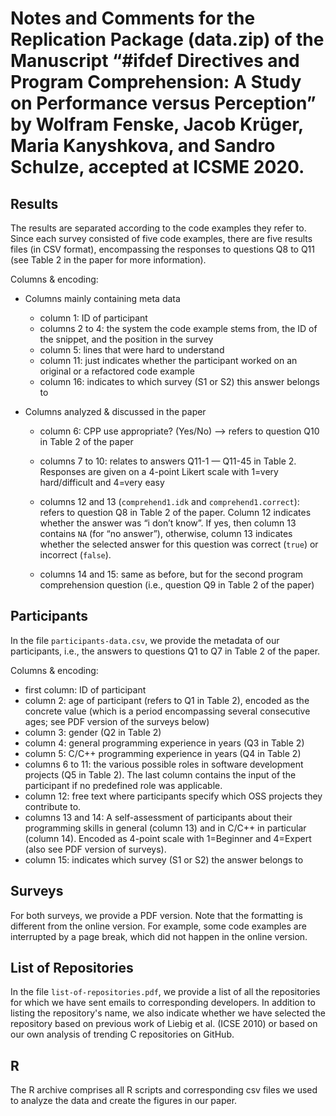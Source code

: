 Notes and Comments for the Replication Package (data.zip) of the Manuscript “#ifdef Directives and Program Comprehension: A Study on Performance versus Perception” by Wolfram Fenske, Jacob Krüger, Maria Kanyshkova, and Sandro Schulze, accepted at ICSME 2020.
========================================================================================================================================================

Results
-------

The results are separated according to the code examples they refer to. Since each survey consisted of five code examples, there are five results files (in CSV format), encompassing the responses to questions Q8 to Q11 (see Table 2 in the paper for more information).

Columns & encoding:

* Columns mainly containing meta data
  * column 1: ID of participant
  * columns 2 to 4: the system the code example stems from, the ID of the snippet, and the position in the survey
  * column 5: lines that were hard to understand
  * column 11: just indicates whether the participant worked on an original or a refactored code example
  * column 16: indicates to which survey (S1 or S2) this answer belongs to

* Columns analyzed & discussed in the paper
  * column 6: CPP use appropriate? (Yes/No) —> refers to question Q10 in Table 2 of the paper
  * columns 7 to 10: relates to answers Q11-1 — Q11-45 in Table 2. Responses are given on a 4-point Likert scale with 1=very hard/difficult and 4=very easy

  * columns 12 and 13 (``comprehend1.idk`` and ``comprehend1.correct``): refers to question Q8 in Table 2 of the paper. Column 12 indicates whether the answer was “i don’t know”. If yes, then column 13 contains ``NA`` (for “no answer”), otherwise, column 13 indicates whether the selected answer for this question was correct (``true``) or incorrect (``false``).

  * columns 14 and 15: same as before, but for the second program comprehension question (i.e., question Q9 in Table 2 of the paper)


Participants
------------

In the file ``participants-data.csv``, we provide the metadata of our participants, i.e., the answers to questions Q1 to Q7 in Table 2 of the paper.

Columns & encoding:

* first column: ID of participant
* column 2: age of participant (refers to Q1 in Table 2), encoded as the concrete value (which is a period encompassing several consecutive ages; see PDF version of the surveys below)
* column 3: gender (Q2 in Table 2)
* column 4: general programming experience in years (Q3 in Table 2)
* column 5: C/C++ programming experience in years (Q4 in Table 2)
* columns 6 to 11: the various possible roles in software development projects (Q5 in Table 2). The last column contains the input of the participant if no predefined role was applicable.
* column 12: free text where participants specify which OSS projects they contribute to.
* columns 13 and 14: A self-assessment of participants about their programming skills in general (column 13) and in C/C++ in particular (column 14). Encoded as 4-point scale with 1=Beginner and 4=Expert (also see PDF version of surveys).
* column 15: indicates which survey (S1 or S2) the answer belongs to


Surveys
-------

For both surveys, we provide a PDF version. Note that the formatting is different from the online version. For example, some code examples are interrupted by a page break, which did not happen in the online version.


List of Repositories
--------------------

In the file ``list-of-repositories.pdf``, we provide a list of all the repositories for which we have sent emails to corresponding developers. In addition to listing the repository's name, we also indicate whether we have selected the repository based on previous work of Liebig et al. (ICSE 2010) or based on our own analysis of trending C repositories on GitHub.


R
-

The R archive comprises all R scripts and corresponding csv files we used to analyze the data and create the figures in our paper.